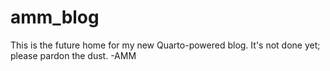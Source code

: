 # amm_blog

This is the future home for my new Quarto-powered blog. It's not done yet; please pardon the dust. -AMM
